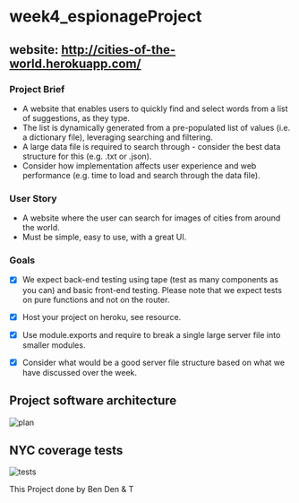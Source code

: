 # week4_espionageProject

## website: http://cities-of-the-world.herokuapp.com/

### Project Brief

- A website that enables users to quickly find and select words from a list of suggestions, as they type.
- The list is dynamically generated from a pre-populated list of values (i.e. a dictionary file), leveraging searching and filtering.
- A large data file is required to search through - consider the best data structure for this (e.g. .txt or .json).
- Consider how implementation affects user experience and web performance (e.g. time to load and search through the data file).

### User Story

- A website where the user can search for images of cities from around the world.
- Must be simple, easy to use, with a great UI.

### Goals

- [x] We expect back-end testing using tape (test as many components as you can) and basic front-end testing. Please note that we expect tests on pure functions and not on the router.

* [x] Host your project on heroku, see resource.

* [x] Use module.exports and require to break a single large server file into smaller modules.

* [x] Consider what would be a good server file structure based on what we have discussed over the week.

## Project software architecture

![plan](https://user-images.githubusercontent.com/28222381/43131020-ad743c9c-8f40-11e8-92a4-aa558d629b9f.png)

## NYC coverage tests

![tests](https://user-images.githubusercontent.com/28222381/43207803-865ad200-9031-11e8-8ab8-63750e538bc5.png)

This Project done by Ben Den & T
